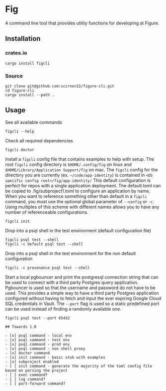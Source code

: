 # Fig

A command line tool that provides utility functions for developing at Figure.

## Installation

### crates.io

```
cargo install figcli
```

### Source

```
git clone git@github.com:scirner22/figure-cli.git
cd figure-cli
cargo install --path .
```

## Usage

See all available commands

```
figcli --help
```

Check all required dependencies

```
figcli doctor
```

Install a `figcli` config file that contains examples to help with setup. The root `figcli` config directory is
`$HOME/.config/fig` on linux and `$HOME/Library/Application Support/fig` on mac. The `figcli` config for
the directory you are currently (ex. `~/code/app-identity`) is contained in `<OS specific config root>/fig/app-identity/`
This default configuration is perfect for repos with a single application deployment.
The default.toml can be copied to .fig/subproject1.toml to configure an application by name. When you
want to reference something other than default in a `figcli` command, you must use the optional global
parameter of `--config` or `-c`. Using multiples of this scheme with different names allows you to
have any number of referenceable configurations.

```
figcli init
```

Drop into a psql shell in the test environment (default configuration file)

```
figcli psql test --shell
figcli -c default psql test --shell
```

Drop into a psql shell in the test environment for the non default configuration

```
figcli -c provenance psql test --shell
```

Start a local pgbouncer and print the postgresql connection string that can be used to connect
with a third party Postgres query application. Pgbouncer is used so that the username and password
do not have to be used. This provides a simple way to have a third party Postgres application
configured without having to fetch and input the ever expiring Google Cloud SQL credentials
in Vault. The `--port` flag is used so a static predefined port can be used instead of finding
a randomly available one.

```
figcli psql test --port 65432

## Towards 1.0

- [x] psql command - local env
- [x] psql command - test env
- [x] psql command - prod env
- [x] psql command - non shell proxy
- [x] doctor command
- [x] init command - basic stub with examples
- [x] subproject enabled
- [ ] init command - generate the majority of the toml config file based on parsing the project
- [ ] exec command?
- [ ] log command?
- [ ] port-forward command?
